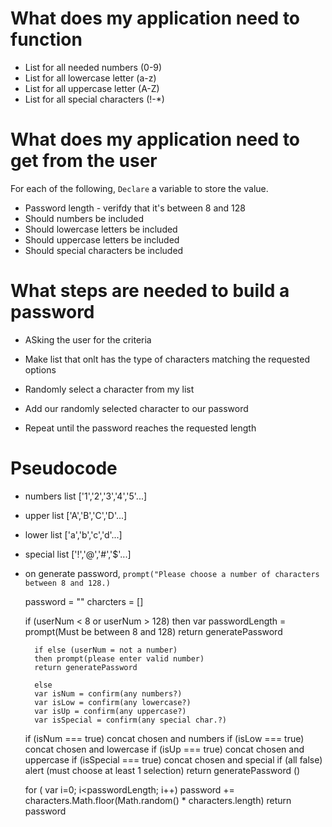 # What does my application need to function

- List for all needed numbers (0-9)
- List for all lowercase letter (a-z)
- List for all uppercase letter (A-Z)
- List for all special characters (!-*)

# What does my application need to get from the user

For each of the following, `Declare` a variable to store the value.

- Password length - verifdy that it's between 8 and 128
- Should numbers be included
- Should lowercase letters be included
- Should uppercase letters be included
- Should special characters be included 

# What steps are needed to build a password

- ASking the user for the criteria

- Make list that onlt has the type of characters matching the requested options

- Randomly select a character from my list

- Add our randomly selected character to our password

- Repeat until the password reaches the requested length

# Pseudocode

- numbers list ['1','2','3','4','5'...]
- upper list ['A','B','C','D'...]
- lower list ['a','b','c','d'...]
- special list ['!','@','#','$'...]

- on generate password, `prompt("Please choose a number of characters between 8 and 128.)`


    password = ""
    charcters = []


    if (userNum < 8 or userNum > 128) 
    then var passwordLength = prompt(Must be between 8 and 128)
    return generatePassword
     
        if else (userNum = not a number)
        then prompt(please enter valid number)
        return generatePassword
    
        else 
        var isNum = confirm(any numbers?)
        var isLow = confirm(any lowercase?)
        var isUp = confirm(any uppercase?)
        var isSpecial = confirm(any special char.?)
    
    if (isNum === true)
        concat chosen and numbers
    if (isLow === true) 
        concat chosen and lowercase
    if (isUp === true)
        concat chosen and uppercase
    if (isSpecial === true)
        concat chosen and special
    if (all false)
        alert (must choose at least 1 selection)
        return generatePassword ()

    for ( var i=0; i<passwordLength; i++) 
    password += characters.Math.floor(Math.random() * characters.length)
    return password

    





